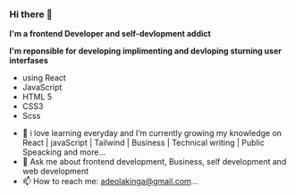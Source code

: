 ### Hi there 👋

**I'm a frontend Developer and self-devlopment addict**

**I'm reponsible for developing implimenting and devloping sturning user interfases**

- using React
- JavaScript 
- HTML 5
- CSS3
- Scss
<!-- 
 🔭 I’m currently working on ... -->
- 🌱 i love learning everyday and I’m currently growing my knowledge on React | javaScript | Tailwind | Business | Technical writing | Public Speacking and more...
- 💬 Ask me about frontend development, Business, self development and web development 
- 📫 How to reach me: adeolakinga@gmail.com...


<!--
**Adeolaking/Adeolaking** is a ✨ _special_ ✨ repository because its `README.md` (this file) appears on your GitHub profile.

Here are some ideas to get you started:

- 🔭 I’m currently working on ...
- 🌱 I’m currently learning ...
- 👯 I’m looking to collaborate on ...
- 🤔 I’m looking for help with ...
- 💬 Ask me about ...
- 📫 How to reach me: ...
- 😄 Pronouns: ...
- ⚡ Fun fact: ...
-->
